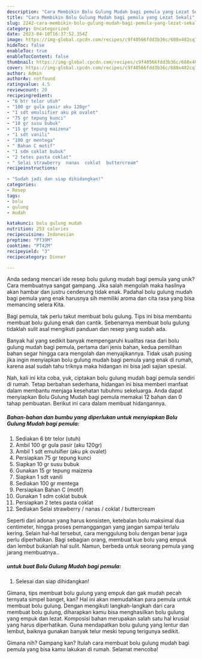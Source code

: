 ```yaml
---
description: "Cara Membikin Bolu Gulung Mudah bagi pemula yang Lezat Sekali"
title: "Cara Membikin Bolu Gulung Mudah bagi pemula yang Lezat Sekali"
slug: 2242-cara-membikin-bolu-gulung-mudah-bagi-pemula-yang-lezat-sekali
category: Uncategorized
date: 2023-04-10T16:37:52.354Z
image: https://img-global.cpcdn.com/recipes/c9f40566fdd3b36c/680x482cq70/bolu-gulung-mudah-bagi-pemula-foto-resep-utama.jpg
hideToc: false
enableToc: true
enableTocContent: false
thumbnail: https://img-global.cpcdn.com/recipes/c9f40566fdd3b36c/680x482cq70/bolu-gulung-mudah-bagi-pemula-foto-resep-utama.jpg
cover: https://img-global.cpcdn.com/recipes/c9f40566fdd3b36c/680x482cq70/bolu-gulung-mudah-bagi-pemula-foto-resep-utama.jpg
author: Admin
authorAv: notfound
ratingvalue: 4.5
reviewcount: 20
recipeingredient:
- "6 btr telor utuh"
- "100 gr gula pasir aku 120gr"
- "1 sdt emulsifier aku pk ovalet"
- "75 gr tepung kunci"
- "10 gr susu bubuk"
- "15 gr tepung maizena"
- "1 sdt vanili"
- "100 gr mentega"
- " Bahan C motif"
- "1 sdm coklat bubuk"
- "2 tetes pasta coklat"
- " Selai strawberry  nanas  coklat  buttercream"
recipeinstructions:

- "Sudah jadi dan siap dihidangkan!"
categories:
- Resep
tags:
- bolu
- gulung
- mudah

katakunci: bolu gulung mudah 
nutrition: 253 calories
recipecuisine: Indonesian
preptime: "PT39M"
cooktime: "PT42M"
recipeyield: "3"
recipecategory: Dinner

---
```





Anda sedang mencari ide resep bolu gulung mudah bagi pemula yang unik? Cara membuatnya sangat gampang. Jika salah mengolah maka hasilnya akan hambar dan justru cenderung tidak enak. Padahal bolu gulung mudah bagi pemula yang enak harusnya sih memiliki aroma dan cita rasa yang bisa memancing selera Kita.





Bagi pemula, tak perlu takut membuat bolu gulung. Tips ini bisa membantu membuat bolu gulung enak dan cantik. Sebenarnya membuat bolu gulung tidaklah sulit asal mengikuti panduan dan resep yang sudah ada.

Banyak hal yang sedikit banyak mempengaruhi kualitas rasa dari bolu gulung mudah bagi pemula, pertama dari jenis bahan, kedua pemilihan bahan segar hingga cara mengolah dan menyajikannya. Tidak usah pusing jika ingin menyiapkan bolu gulung mudah bagi pemula yang enak di rumah, karena asal sudah tahu triknya maka hidangan ini bisa jadi sajian spesial.






Nah, kali ini kita coba, yuk, ciptakan bolu gulung mudah bagi pemula sendiri di rumah. Tetap berbahan sederhana, hidangan ini bisa memberi manfaat dalam membantu menjaga kesehatan tubuhmu sekeluarga. Anda dapat menyiapkan Bolu Gulung Mudah bagi pemula memakai 12 bahan dan 0 tahap pembuatan. Berikut ini cara dalam membuat hidangannya.

<!--inarticleads1-->

##### Bahan-bahan dan bumbu yang diperlukan untuk menyiapkan Bolu Gulung Mudah bagi pemula:

1. Sediakan 6 btr telor (utuh)
1. Ambil 100 gr gula pasir (aku 120gr)
1. Ambil 1 sdt emulsifier (aku pk ovalet)
1. Persiapkan 75 gr tepung kunci
1. Siapkan 10 gr susu bubuk
1. Gunakan 15 gr tepung maizena
1. Siapkan 1 sdt vanili
1. Sediakan 100 gr mentega
1. Persiapkan  Bahan C (motif)
1. Gunakan 1 sdm coklat bubuk
1. Persiapkan 2 tetes pasta coklat
1. Sediakan  Selai strawberry / nanas / coklat / buttercream


Seperti dari adonan yang harus konsisten, ketebalan bolu maksimal dua centimeter, hingga proses pemanggangan yang jangan sampai terlalu kering. Selain hal-hal tersebut, cara menggulung bolu dengan benar juga perlu diperhatikan. Bagi sebagian orang, membuat kue bolu yang empuk dan lembut bukanlah hal sulit. Namun, berbeda untuk seorang pemula yang jarang membuatnya.. 

<!--inarticleads2-->

#####  untuk buat Bolu Gulung Mudah bagi pemula:


1. Selesai dan siap dihidangkan!

Gimana, tips membuat bolu gulung yang empuk dan gak mudah pecah ternyata simpel banget, kan? Hal ini akan memudahkan para pemula untuk membuat bolu gulung. Dengan mengikuti langkah-langkah dari cara membuat bolu gulung, diharapkan kamu bisa menghasilkan bolu gulung yang empuk dan lezat. Komposisi bahan merupakan salah satu hal krusial yang harus diperhatikan. Guna mendapatkan bolu gulung yang lentur dan lembut, baiknya gunakan banyak telur meski tepung terigunya sedikit. 

Gimana nih? Gampang kan? Itulah cara membuat bolu gulung mudah bagi pemula yang bisa kamu lakukan di rumah. Selamat mencoba!
